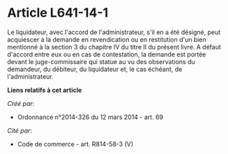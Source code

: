 # Article L641-14-1

Le liquidateur, avec l'accord de l'administrateur, s'il en a été désigné, peut acquiescer à la demande en revendication ou en
restitution d'un bien mentionné à la section 3 du chapitre IV du titre II du présent livre. A défaut d'accord entre eux ou en
cas de contestation, la demande est portée devant le juge-commissaire qui statue au vu des observations du demandeur, du
débiteur, du liquidateur et, le cas échéant, de l'administrateur.

**Liens relatifs à cet article**

_Créé par_:

  - Ordonnance n°2014-326 du 12 mars 2014 - art. 69

_Cité par_:

  - Code de commerce - art. R814-58-3 (V)
